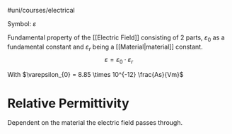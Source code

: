 #uni/courses/electrical 

Symbol: $\varepsilon$

Fundamental property of the [[Electric Field]] consisting of 2 parts, $\varepsilon_{0}$ as a fundamental constant and $\varepsilon_{r}$ being a [[Material|material]] constant.
$$
\varepsilon = \varepsilon_{0} \cdot \varepsilon_{r}
$$

With $\varepsilon_{0} = 8.85 \times 10^{-12} \frac{As}{Vm}$ 

# Relative Permittivity

Dependent on the material the electric field passes through.
